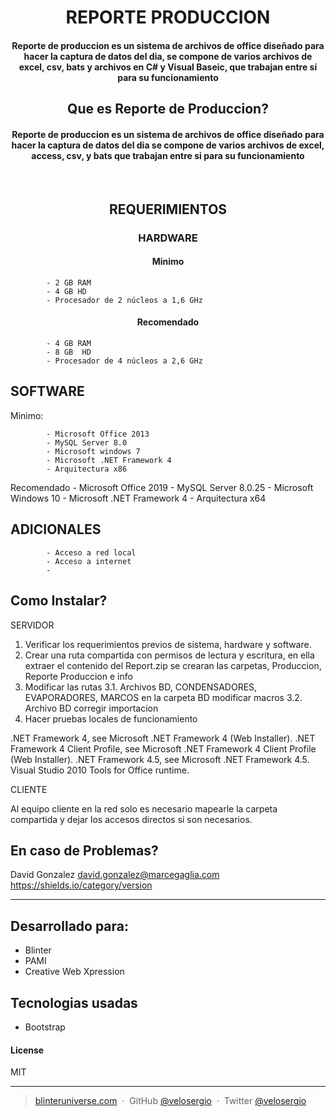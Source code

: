 <h1 align="center">
REPORTE PRODUCCION
<br>
</h1>

<h4 align="center">
Reporte de produccion es un sistema de archivos de office diseñado para hacer la captura de datos del dia,
se compone de varios archivos de excel, csv, bats y archivos en C# y Visual Baseic, que trabajan entre si para su funcionamiento
</h4>

<h2 align="center">	
Que es Reporte de Produccion?
</h2>

<h4 align="center">

Reporte de produccion es un sistema de archivos de office diseñado para hacer la captura de datos del dia
se compone de varios archivos de excel, access, csv, y bats que trabajan entre si para su funcionamiento
</h4>
<br>

<h2 align="center">	
REQUERIMIENTOS
</h2>

<h3 align="center">	
HARDWARE
</h3>

<h4 align=center>
Minimo
</h4>

			- 2 GB RAM
			- 4 GB HD
			- Procesador de 2 núcleos a 1,6 GHz

<h4 align=center>
Recomendado
</h4>


			- 4 GB RAM
			- 8 GB  HD
			- Procesador de 4 núcleos a 2,6 GHz





SOFTWARE
-----------------

Minimo:

			- Microsoft Office 2013
			- MySQL Server 8.0
			- Microsoft windows 7
			- Microsoft .NET Framework 4
			- Arquitectura x86
			
Recomendado
			- Microsoft Office 2019
			- MySQL Server 8.0.25
			- Microsoft Windows 10
			- Microsoft .NET Framework 4
			- Arquitectura x64

ADICIONALES
-----------------

			- Acceso a red local
			- Acceso a internet
			- 




Como Instalar?
----------------
SERVIDOR

1. Verificar los requerimientos previos de sistema, hardware y software.
2. Crear una ruta compartida con permisos de lectura y escritura, en ella extraer el contenido del Report.zip se crearan las carpetas, Produccion, Reporte Produccion e info
3. Modificar  las rutas 
	3.1. Archivos BD, CONDENSADORES, EVAPORADORES, MARCOS en la carpeta BD modificar macros
	3.2. Archivo BD corregir importacion
4. Hacer pruebas locales de funcionamiento


.NET Framework 4, see Microsoft .NET Framework 4 (Web Installer).
.NET Framework 4 Client Profile, see Microsoft .NET Framework 4 Client Profile (Web Installer).
.NET Framework 4.5, see Microsoft .NET Framework 4.5.
Visual Studio 2010 Tools for Office runtime. 


CLIENTE

Al equipo cliente en la red solo es necesario mapearle la carpeta compartida y dejar los accesos directos si son necesarios.

	

En caso de Problemas?
-----------------------------------

David Gonzalez
<david.gonzalez@marcegaglia.com>
https://shields.io/category/version





---

## Desarrollado para:

* Blinter
* PAMI
* Creative Web Xpression

## Tecnologias usadas

* Bootstrap

#### License

MIT

---

> [blinteruniverse.com](https://www.blinteruniverse.com) &nbsp;&middot;&nbsp;
> GitHub [@velosergio](https://github.com/velosergio) &nbsp;&middot;&nbsp;
> Twitter [@velosergio](https://twitter.com/velosergio)